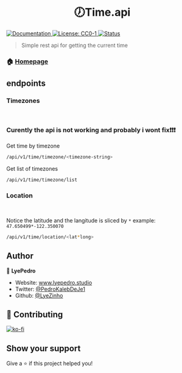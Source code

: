 <h1 align="center">🕖Time.api</h1>
<p>
  <a href="www.docs.com" target="_blank">
    <img alt="Documentation" src="https://img.shields.io/badge/documentation-no-red.svg" />
  </a>
  <a href="#" target="_blank">
    <img alt="License: CC0-1" src="https://img.shields.io/badge/License-CC0-yellow.svg" />
  </a>
  <a href="" target="_blank">
    <img alt="Status" src="https://vercelbadge.vercel.app/api/LyeZinho/time.now" />
  </a>
</p>

> Simple rest api for getting the current time

### 🏠 [Homepage](https://time-now.lyepedro.studio)

## endpoints

<h3>Timezones</h3><br>

### Curently the api is not working and probably i wont fix❗❗❗



Get time by timezone
```sh
/api/v1/time/timezone/<timezone-string>
```

Get list of timezones
```sh
/api/v1/time/timezone/list
```
<h3>Location</h3><br>

Notice the latitude and the langitude is sliced by `*` example: `47.650499*-122.350070`

```sh
/api/v1/time/location/<lat*long>
```



## Author

👤 **LyePedro**

* Website: www.lyepedro.studio
* Twitter: [@PedroKalebDeJe1](https://twitter.com/PedroKalebDeJe1)
* Github: [@LyeZinho](https://github.com/LyeZinho)

## 🤝 Contributing

[![ko-fi](https://ko-fi.com/img/githubbutton_sm.svg)](https://ko-fi.com/U7U77O1P6)

## Show your support

Give a ⭐️ if this project helped you!


